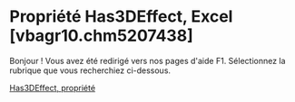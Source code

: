 
# Propriété Has3DEffect, Excel [vbagr10.chm5207438]

Bonjour ! Vous avez été redirigé vers nos pages d'aide F1. Sélectionnez la rubrique que vous recherchiez ci-dessous.

[Has3DEffect, propriété](http://msdn.microsoft.com/library/e19f4d47-ca7b-ea70-01eb-ced3c1dd343f%28Office.15%29.aspx)
